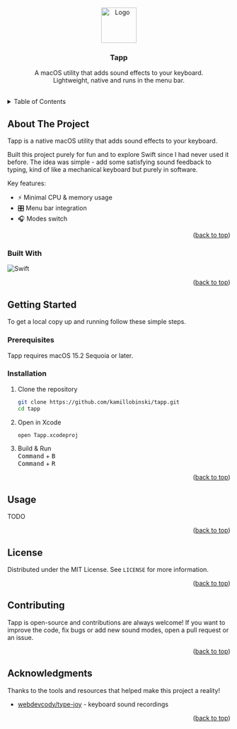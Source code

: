 <a name="readme-top"></a>



<!-- PROJECT LOGO -->
<br />
<div align="center">
  <img src="https://raw.githubusercontent.com/kamillobinski/tapp/refs/heads/main/Tapp/Assets.xcassets/AppIcon.appiconset/icon_128x128.png?token=GHSAT0AAAAAAC72ZVP56ZWMWUP7PHKLBV6OZ6LIMOQ" alt="Logo" width="80" height="80">
  <h3 align="center">Tapp</h3>
  <p align="center">
    A macOS utility that adds sound effects to your keyboard.
    <br />Lightweight, native and runs in the menu bar.
    <br /><br />
  </p>
</div>



<!-- TABLE OF CONTENTS -->
<details>
  <summary>Table of Contents</summary>
  <ol>
    <li>
      <a href="#about-the-project">About The Project</a>
      <ul>
        <li><a href="#built-with">Built With</a></li>
      </ul>
    </li>
    <li>
      <a href="#getting-started">Getting Started</a>
      <ul>
        <li><a href="#prerequisites">Prerequisites</a></li>
        <li><a href="#installation">Installation</a></li>
      </ul>
    </li>
    <li><a href="#usage">Usage</a></li>
    <li><a href="#contributing">Contributing</a></li>
    <li><a href="#license">License</a></li>
    <li><a href="#acknowledgments">Acknowledgments</a></li>
  </ol>
</details>



<!-- ABOUT THE PROJECT -->
## About The Project

Tapp is a native macOS utility that adds sound effects to your keyboard.

Built this project purely for fun and to explore Swift since I had never used it before.
The idea was simple - add some satisfying sound feedback to typing, kind of like a mechanical keyboard but purely in software.

Key features:
* ⚡ Minimal CPU & memory usage
* 🎛️ Menu bar integration
* 🎧 Modes switch

<p align="right">(<a href="#readme-top">back to top</a>)</p>


<!-- BUILT WITH -->
### Built With

![Swift][Swift-url]

<p align="right">(<a href="#readme-top">back to top</a>)</p>



<!-- GETTING STARTED -->
## Getting Started

To get a local copy up and running follow these simple steps.

### Prerequisites

Tapp requires macOS 15.2 Sequoia or later.

### Installation

1. Clone the repository
   ```sh
   git clone https://github.com/kamillobinski/tapp.git
   cd tapp
   ```
   
2. Open in Xcode
   ```sh
   open Tapp.xcodeproj
   ```
   
4. Build & Run<br/>
   <kbd>Command</kbd> + <kbd>B</kbd><br/>
   <kbd>Command</kbd> + <kbd>R</kbd>
   
<p align="right">(<a href="#readme-top">back to top</a>)</p>



<!-- USAGE EXAMPLES -->
## Usage

TODO

<p align="right">(<a href="#readme-top">back to top</a>)</p>



<!-- LICENSE -->
## License

Distributed under the MIT License. See `LICENSE` for more information.

<p align="right">(<a href="#readme-top">back to top</a>)</p>


<!-- CONTRIBUTING -->
## Contributing

Tapp is open-source and contributions are always welcome! 
If you want to improve the code, fix bugs or add new sound modes, open a pull request or an issue.

<p align="right">(<a href="#readme-top">back to top</a>)</p>



<!-- ACKNOWLEDGMENTS -->
## Acknowledgments

Thanks to the tools and resources that helped make this project a reality!

* [webdevcody/type-joy](https://github.com/webdevcody/type-joy) - keyboard sound recordings

<p align="right">(<a href="#readme-top">back to top</a>)</p>



<!-- MARKDOWN LINKS & IMAGES -->
[Swift-url]: https://img.shields.io/badge/swift-%23FA7343.svg?style=for-the-badge&logo=swift&logoColor=white

